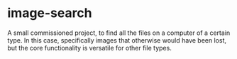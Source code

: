 # image-search
A small commissioned project, to find all the files on a computer of a certain type. In this case, specifically images that otherwise would have been lost, but the core functionality is versatile for other file types.
